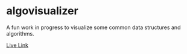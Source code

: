 # algovisualizer

A fun work in progress to visualize some common data structures and algorithms.

[Live Link](https://algovisualized.netlify.app/sorting)
